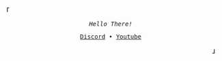 <p align="left"><strong><samp>「</samp></strong></p>
   <p align="center">
      <samp>
         <em>Hello There!</em>
      </samp><br>
   </p>
   <p align="center">
      <samp>
         <a href="https://discord.gg/kQGxmgeza4" target="_blank">Discord</a> &#8226;
         <a href="https://youtube.com/@4hmadinne" target="_blank">Youtube</a>
      </samp>
   </p>
<p align="right"><strong><samp>」</samp></strong></p>

<!-- reference: kizu ( janleigh ) -->
